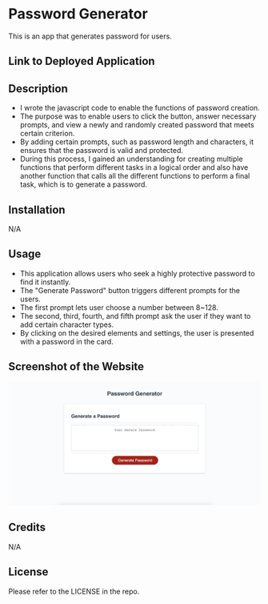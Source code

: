# Password Generator

This is an app that generates password for users.

## Link to Deployed Application

## Description
- I wrote the javascript code to enable the functions of password creation.
- The purpose was to enable users to click the button, answer necessary prompts, and view a newly and randomly created password that meets certain criterion.
- By adding certain prompts, such as password length and characters, it ensures that the password is valid and protected.
- During this process, I gained an understanding for creating multiple functions that perform different tasks in a logical order and also have another function that calls all the different functions to perform a final task, which is to generate a password.

## Installation

N/A

## Usage
- This application allows users who seek a highly protective password to find it instantly.
- The "Generate Password" button triggers different prompts for the users.
- The first prompt lets user choose a number between 8~128.
- The second, third, fourth, and fifth prompt ask the user if they want to add certain character types.
- By clicking on the desired elements and settings, the user is presented with a password in the card.

## Screenshot of the Website

![Screenshot 1](./assets/images/image-password.png)
## Credits

N/A

## License

Please refer to the LICENSE in the repo.
